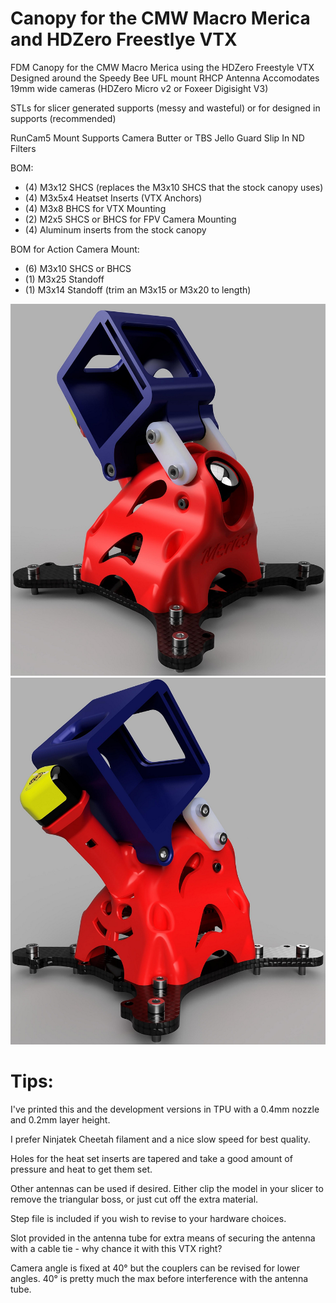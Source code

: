 # Canopy for the CMW Macro Merica and HDZero Freestlye VTX

FDM Canopy for the CMW Macro Merica using the HDZero Freestyle VTX
Designed around the Speedy Bee UFL mount RHCP Antenna
Accomodates 19mm wide cameras (HDZero Micro v2 or Foxeer Digisight V3)

STLs for slicer generated supports (messy and wasteful) or for designed in supports (recommended)

RunCam5 Mount Supports Camera Butter or TBS Jello Guard Slip In ND Filters

BOM:
* (4) M3x12 SHCS (replaces the M3x10 SHCS that the stock canopy uses)
* (4) M3x5x4 Heatset Inserts (VTX Anchors)
* (4) M3x8 BHCS for VTX Mounting
* (2) M2x5 SHCS or BHCS for FPV Camera Mounting
* (4) Aluminum inserts from the stock canopy

BOM for Action Camera Mount:
* (6) M3x10 SHCS or BHCS
* (1) M3x25 Standoff
* (1) M3x14 Standoff (trim an M3x15 or M3x20 to length)

![Rendering](Macro_Merica_FreestyleVTX_Render1.jpg)
![Rendering](Macro_Merica_FreestyleVTX_Render2.jpg)

# Tips:

I've printed this and the development versions in TPU with a 0.4mm nozzle and 0.2mm layer height.

I prefer Ninjatek Cheetah filament and a nice slow speed for best quality.

Holes for the heat set inserts are tapered and take a good amount of pressure and heat to get them set.

Other antennas can be used if desired. Either clip the model in your slicer to remove the triangular boss, or just cut off the extra material.

Step file is included if you wish to revise to your hardware choices.

Slot provided in the antenna tube for extra means of securing the antenna with a cable tie - why chance it with this VTX right?

Camera angle is fixed at 40° but the couplers can be revised for lower angles. 40° is pretty much the max before interference with the antenna tube.

